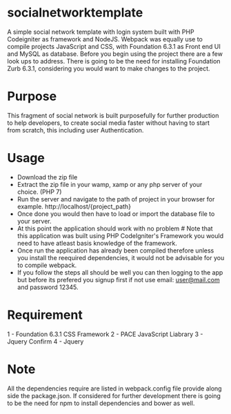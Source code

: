 # socialnetworktemplate
A simple social network template with login system built with PHP Codeigniter as framework and NodeJS. Webpack was equally use to compile projects JavaScript and CSS, with Foundation 6.3.1 as Front end UI and MySQL as database. Before you begin using the project there are a few look ups to address. There is going to be the need for installing Foundation Zurb 6.3.1, considering you would want to make changes to the project.

# Purpose
 This fragment of social network is built purposefully for further production to help developers, to create social media faster without having to start from scratch, this including user Authentication.

# Usage
 - Download the zip file
 - Extract the zip file in your wamp, xamp or any php server of your choice. (PHP 7)
 - Run the server and navigate to the path of project in your browser for example. http://localhost/{project_path}
 - Once done you would then have to load or import the database file to your server.
 - At this point the application should work with no problem # Note that this application was built using PHP CodeIgniter's Framework you    would need to have atleast basis knowledge of the framework.
 - Once run the application has already been compiled therefore unless you install the reequired dependencies, it would not be advisable      for you to compile webpack.
 - If you follow the steps all should be well you can then logging to the app but before its prefered you signup first if not use email:      user@mail.com and password 12345.

# Requirement
1 - Foundation 6.3.1 CSS Framework
2 - PACE JavaScript Liabrary
3 - Jquery Confirm
4 - Jquery

# Note
All the dependencies require are listed in webpack.config file provide along side the package.json. If considered for further development there is going to be the need for npm to install dependencies and bower as well.
